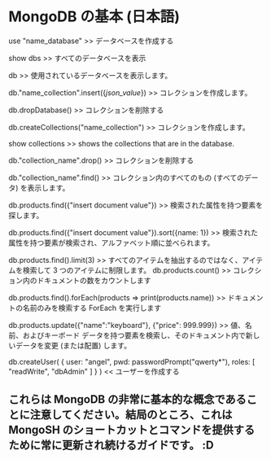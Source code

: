 # MongoDB の基本 (日本語)

use "name_database" >> データベースを作成する

show dbs >> すべてのデータベースを表示

db >> 使用されているデータベースを表示します。

db."name_collection".insert({*json_value*}) >> コレクションを作成します。

db.dropDatabase() >> コレクションを削除する

db.createCollections("name_collection") >>  コレクションを作成します。

show collections >> shows the collections that are in the database.

db."collection_name".drop() >> コレクションを削除する

db."collection_name".find() >> コレクション内のすべてのもの (すべてのデータ) を表示します。

db.products.find({"insert document value"}) >> 検索された属性を持つ要素を探します。

db.products.find({"insert document value"}).sort({name: 1}) >> 検索された属性を持つ要素が検索され、アルファベット順に並べられます。


db.products.find().limit(3) >> すべてのアイテムを抽出するのではなく、アイテムを検索して 3 つのアイテムに制限します。
db.products.count() >> コレクション内のドキュメントの数をカウントします

db.products.find().forEach(products => print(products.name)) >> ドキュメントの名前のみを検索する ForEach を実行します

db.products.update({"name":"keyboard"}, {"price": 999.999}) >> 値、名前、およびキーボード データを持つ要素を検索し、そのドキュメント内で新しいデータを変更 (または配置) します。

db.createUser(
   {
     user: "angel",
     pwd: passwordPrompt("qwerty*"), 
     roles: [ "readWrite", "dbAdmin" ]
   }
)   << ユーザーを作成する



## これらは MongoDB の非常に基本的な概念であることに注意してください。結局のところ、これは MongoSH のショートカットとコマンドを提供するために常に更新され続けるガイドです。 :D
